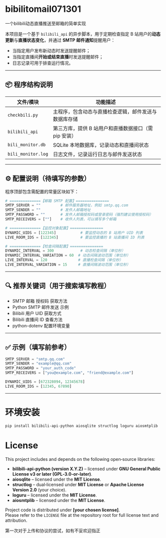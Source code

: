 # bibilitomail071301
一个bilibili动态直播推送至邮箱的简单实现

本项目是一个基于 `bilibili_api` 的异步脚本，用于定期检查指定 B 站用户的**动态更新**与**直播状态变化**，并通过 **SMTP 邮件通知**提醒用户：

- 当指定用户发布新动态时发送提醒邮件；
- 当指定直播间**开始或结束直播**时发送提醒邮件；
- 日志记录可用于排查运行情况。

---

## 📦 程序结构说明

| 文件/模块         | 功能描述                                                   |
|------------------|------------------------------------------------------------|
| `checkbili.py`        | 主程序，包含动态与直播检查逻辑，邮件发送与数据库存储        |
| `bilibili_api`   | 第三方库，提供 B 站用户和直播数据接口（需 pip 安装）       |
| `bili_monitor.db`| SQLite 本地数据库，记录动态和直播间状态                    |
| `bili_monitor.log`| 日志文件，记录运行日志与邮件发送状态                      |

---

## ⚙️ 配置说明（待填写的参数）

程序顶部包含需配置的常量区块如下：

```python
# ==============【邮箱 SMTP 配置】===============
SMTP_SERVER = ""         # 邮件服务器地址，例如 smtp.qq.com
SMTP_SENDER = ""         # 发件人邮箱地址
SMTP_PASSWORD = ""       # 发件人邮箱授权码或登录密码（强烈建议使用授权码）
SMTP_RECEIVERS = [""]    # 收件人列表，可以填写多个邮箱

# ==============【监控对象配置】===============
DYNAMIC_UIDS = [122345]           # 要监控动态的 B 站用户 UID 列表
LIVE_ROOM_IDS = [122345]          # 要监控直播的 B 站直播间 ID 列表

# ==============【检查间隔配置】===============
DYNAMIC_INTERVAL = 300            # 动态检查间隔（单位秒）
DYNAMIC_INTERVAL_VARIATION = 60  # 动态间隔波动范围（单位秒）
LIVE_INTERVAL = 120              # 直播检查间隔（单位秒）
LIVE_INTERVAL_VARIATION = 15     # 直播间隔波动范围（单位秒）
```
---

## 🔍 推荐关键词（用于搜索填写教程）

- SMTP 邮箱 授权码 获取方法
- Python SMTP 邮件发送 示例
- Bilibili 用户 UID 获取方式
- Bilibili 直播间 ID 查看方法
- python-dotenv 配置环境变量

---

## ✅ 示例（填写前参考）

```python
SMTP_SERVER = "smtp.qq.com"
SMTP_SENDER = "example@qq.com"
SMTP_PASSWORD = "your_auth_code"
SMTP_RECEIVERS = ["you@example.com", "friend@example.com"]

DYNAMIC_UIDS = [672328094, 12345678]
LIVE_ROOM_IDS = [12345, 67890]
```
---

# 环境安装

```shell
pip install bilibili-api-python aiosqlite structlog loguru aiosmtplib
```


# License

This project includes and depends on the following open‑source libraries:

- **bilibili-api-python (version X.Y.Z)** – licensed under **GNU General Public License v3 or later (GPL‑3.0‑or‑later)**.
- **aiosqlite** – licensed under the **MIT License**.
- **structlog** – dual‑licensed under **MIT License** or **Apache License Version 2.0** (your choice).
- **loguru** – licensed under the **MIT License**.
- **aiosmtplib** – licensed under the **MIT License**.

Project code is distributed under **[your chosen license]**.  
Please refer to the `LICENSE` file at the repository root for full license text and attribution.

第一次对于上传和协议的尝试，如有不妥欢迎指正
